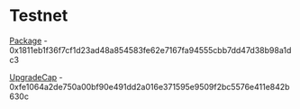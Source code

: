 # Testnet

[Package](https://testnet.suivision.xyz/package/0x1811eb1f36f7cf1d23ad48a854583fe62e7167fa94555cbb7dd47d38b98a1dc3) - 0x1811eb1f36f7cf1d23ad48a854583fe62e7167fa94555cbb7dd47d38b98a1dc3

[UpgradeCap](https://testnet.suivision.xyz/object/0xfe1064a2de750a00bf90e491dd2a016e371595e9509f2bc5576e411e842b630c) - 0xfe1064a2de750a00bf90e491dd2a016e371595e9509f2bc5576e411e842b630c
